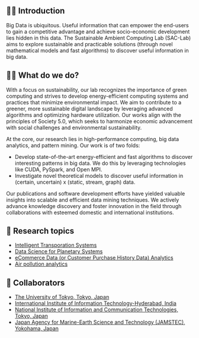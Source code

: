 ## 🙋‍♀️ Introduction 

Big Data is ubiquitous. Useful information that can empower the end-users to gain a competitive advantage and achieve socio-economic development lies hidden in this data. The Sustainable Ambient Computing Lab (SAC-Lab) aims to explore sustainable and practicable solutions (through novel mathematical models and fast algorithms) to discover useful information in big data.

## 👩‍💻 What do we do?
With a focus on sustainability, our lab recognizes the importance of green computing and strives to develop energy-efficient computing systems and practices that minimize environmental impact. We aim to contribute to a greener, more sustainable digital landscape by leveraging advanced algorithms and optimizing hardware utilization. Our works align with the principles of Society 5.0, which seeks to harmonize economic advancement with social challenges and environmental sustainability.

At the core, our research lies in high-performance computing, big data analytics, and pattern mining. Our work is of two folds:
- Develop state-of-the-art energy-efficient and fast algorithms to discover interesting patterns in big data. We do this by leveraging technologies like CUDA, PySpark, and Open MPI.
- Investigate novel theoretical models to discover useful information in (certain, uncertain) x (static, stream, graph) data. 

Our publications and software development efforts have yielded valuable insights into scalable and efficient data mining techniques. We actively advance knowledge discovery and foster innovation in the field through collaborations with esteemed domestic and international institutions.
 

## 🍿 Research topics
- [Intelligent Transporation Systems](https://github.com/ARC-iTransportation)
- [Data Science for Planetary Systems](https://github.com/Data-Science-for-Planetary-science)
- [eCommerce Data (or Customer Purchase History Data) Analytics](https://github.com/UdayLab/PAMI)
- [Air pollution analytics](https://github.com/UdayLab/JAPAN)


## 🧙 Collaborators
- [The University of Tokyo, Tokyo, Japan](https://www.tkl.iis.u-tokyo.ac.jp/new/)
- [International Institute of Information Technology-Hyderabad, India](https://faculty.iiit.ac.in/)
- [National Institute of Information and Communication Technologies, Tokyo, Japan](https://bdirc.nict.go.jp/en/)
- [Japan Agency for Marine-Earth Science and Technology (JAMSTEC), Yokohama, Japan](https://www.jamstec.go.jp/apl/j/members/behera/)

<!--

**Here are some ideas to get you started:**

🙋‍♀️ A short introduction - what is your organization all about?
🌈 Contribution guidelines - how can the community get involved?
👩‍💻 Useful resources - where can the community find your docs? Is there anything else the community should know?
🍿 Fun facts - what does your team eat for breakfast?
🧙 Remember, you can do mighty things with the power of [Markdown](https://docs.github.com/github/writing-on-github/getting-started-with-writing-and-formatting-on-github/basic-writing-and-formatting-syntax)
-->
